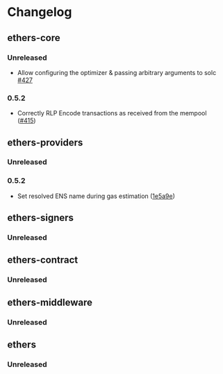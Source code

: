 # Changelog

## ethers-core

### Unreleased

* Allow configuring the optimizer & passing arbitrary arguments to solc [#427](https://github.com/gakonst/ethers-rs/pull/427)

### 0.5.2
* Correctly RLP Encode transactions as received from the mempool ([#415](https://github.com/gakonst/ethers-rs/pull/415))

## ethers-providers

### Unreleased

### 0.5.2
* Set resolved ENS name during gas estimation ([1e5a9e](https://github.com/gakonst/ethers-rs/commit/1e5a9efb3c678eecd43d5c341b4932da35445831))

## ethers-signers

### Unreleased

## ethers-contract

### Unreleased

## ethers-middleware

### Unreleased

## ethers

### Unreleased
